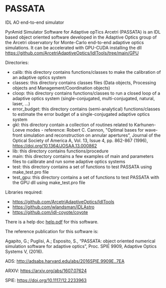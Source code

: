 # PASSATA
IDL AO end-to-end simulator

PyrAmid Simulator Software for Adaptive opTics Arcetri (PASSATA) is an IDL based object oriented software developed
in the Adaptive Optics group of the Arcetri observatory for Monte-Carlo end-to-end adaptive optics simulations.
It can be accelerated with GPU-CUDA installing the dll https://github.com/ArcetriAdaptiveOptics/IdlTools/tree/main/GPU

Directories:
* calib: this directory contains functions/classes to make the calibration of an adaptive optics system
* classes: this directory contains classes files (Data objects, Processing objects and Management/Coordination objects)
* cloop: this directory contains functions/classes to run a closed loop of a adaptive optics system (single-conjugated, multi-conjugated, natural, laser, ...)
* error_budget: this directory contains (semi-analytical) functions/classes to estimate the error budget of a single-conjugated adaptive optics system
* gkl: this directory contain a collection of routines related to Karhunen-Loeve modes - reference: Robert C. Cannon, "Optimal bases for wave-front simulation and
reconstruction on annular apertures", Journal of the Optical Society of America A, Vol. 13, Issue 4, pp. 862-867 (1996), https://doi.org/10.1364/JOSAA.13.000862
* lib: this directory contains functions/procedure
* main: this directory contains a few examples of main and parameters files to calibrate and run some adaptive optics systems
* test: this directory contains a set of functions to test PASSATA using make_test.pro file
* test_gpu: this directory contains a set of functions to test PASSATA with the GPU dll using make_test.pro file

Libraries required:
* https://github.com/ArcetriAdaptiveOptics/IdlTools
* https://github.com/wlandsman/IDLAstro
* https://github.com/idl-coyote/coyote

There is a help doc [help.pdf](help.pdf) for this software.

The reference publication for this software is:

Agapito, G.; Puglisi, A.; Esposito, S., “PASSATA: object oriented numerical simulation software for adaptive optics”, Proc. SPIE 9909, Adaptive Optics Systems V, (2016).

ADS: http://adsabs.harvard.edu/abs/2016SPIE.9909E..7EA

ARXIV: https://arxiv.org/abs/1607.07624

SPIE: https://doi.org/10.1117/12.2233963
